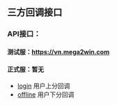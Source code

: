 ## 三方回调接口

### API接口：
#### 测试服：https://vn.mega2win.com
#### 正式服：暂无


- [login](routes/login.md) 用户上分回调
- [offline](routes/offline.md) 用户下分回调
